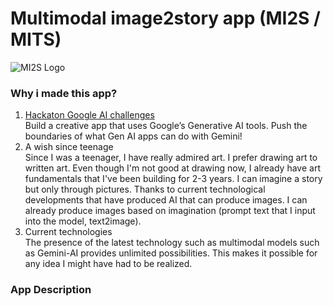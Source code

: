 # Multimodal image2story app (MI2S / MITS)
![MI2S Logo](https://ideogram.ai/api/images/direct/HST_VN0LSxyVuq8Y9Wi8WA.png)


### Why i made this app?
1. [Hackaton Google AI challenges](https://googleai.devpost.com/)  
Build a creative app that uses Google’s Generative AI tools. Push the boundaries of what Gen AI apps can do with Gemini! 
2. A wish since teenage  
Since I was a teenager, I have really admired art. I prefer drawing art to written art. Even though I'm not good at drawing now, I already have art fundamentals that I've been building for 2-3 years. I can imagine a story but only through pictures. Thanks to current technological developments that have produced AI that can produce images. I can already produce images based on imagination (prompt text that I input into the model, text2image).
3. Current technologies  
The presence of the latest technology such as multimodal models such as Gemini-AI provides unlimited possibilities. This makes it possible for any idea I might have had to be realized.

### App Description

